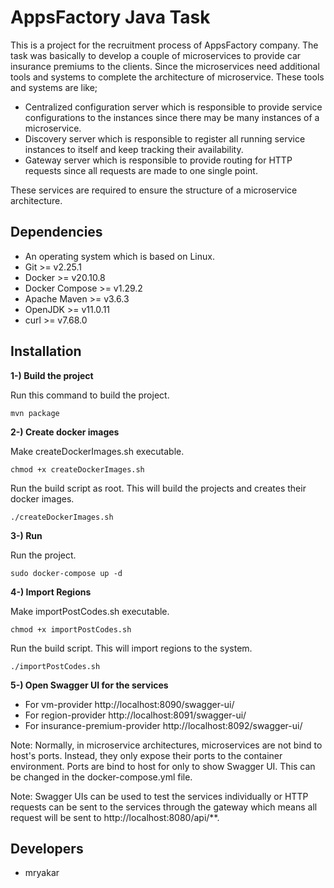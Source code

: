 # AppsFactory Java Task

This is a project for the recruitment process of AppsFactory company. The task was basically to develop a couple of
microservices to provide car insurance premiums to the clients. Since the microservices need additional tools and
systems to complete the architecture of microservice. These tools and systems are like;

* Centralized configuration server which is responsible to provide service configurations to the instances since there
  may be many instances of a microservice.
* Discovery server which is responsible to register all running service instances to itself and keep tracking their
  availability.
* Gateway server which is responsible to provide routing for HTTP requests since all requests are made to one single
  point.

These services are required to ensure the structure of a microservice architecture.

## Dependencies

* An operating system which is based on Linux.
* Git >= v2.25.1
* Docker >= v20.10.8
* Docker Compose >= v1.29.2
* Apache Maven >= v3.6.3
* OpenJDK >= v11.0.11
* curl >= v7.68.0

## Installation

**1-) Build the project**

Run this command to build the project.

````shell
mvn package
````

**2-) Create docker images**

Make createDockerImages.sh executable.

````shell
chmod +x createDockerImages.sh
````

Run the build script as root. This will build the projects and creates their docker images.

````shell
./createDockerImages.sh
````

**3-) Run**

Run the project.

````shell
sudo docker-compose up -d
````

**4-) Import Regions**

Make importPostCodes.sh executable.

````shell
chmod +x importPostCodes.sh
````

Run the build script. This will import regions to the system.

````shell
./importPostCodes.sh
````

**5-) Open Swagger UI for the services**

- For vm-provider http://localhost:8090/swagger-ui/
- For region-provider http://localhost:8091/swagger-ui/
- For insurance-premium-provider http://localhost:8092/swagger-ui/

Note: Normally, in microservice architectures, microservices are not bind to host's ports. Instead, they only expose
their ports to the container environment. Ports are bind to host for only to show Swagger UI. This can be changed in the
docker-compose.yml file.

Note: Swagger UIs can be used to test the services individually or HTTP requests can be sent to the services through the
gateway which means all request will be sent to http://localhost:8080/api/**.

## Developers

* mryakar